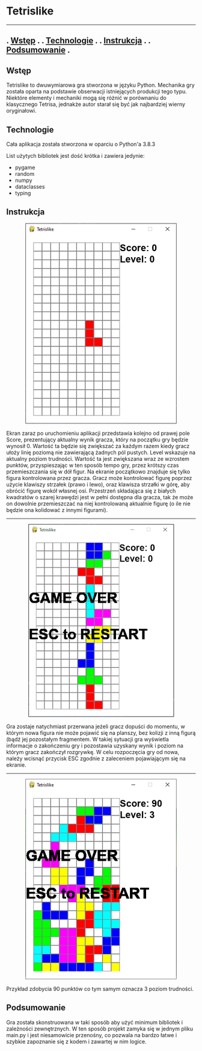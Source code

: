 # Tetrislike


---

. **[Wstęp](#wstęp)** .
. **[Technologie](#technologie)** .
. **[Instrukcja](#instrukcja)** .
. **[Podsumowanie](#podsumowanie)** .
---

## Wstęp

Tetrislike to dwuwymiarowa gra stworzona w języku Python. Mechanika gry została oparta na podstawie obserwacji istniejących produkcji tego typu. Niektóre elementy i mechaniki mogą się różnić w porównaniu do klasycznego Tetrisa, jednakże autor starał się być jak najbardziej wierny oryginałowi.

## Technologie

Cała aplikacja została stworzona w oparciu o Python'a 3.8.3

List użytych bibliotek jest dość krótka i zawiera jedynie:
* pygame
* random
* numpy
* dataclasses
* typing

## Instrukcja
<p align="center">
<img src="doc/img/start_screen.png" alt="Start" title="Start"/>
<p align="center">

Ekran zaraz po uruchomieniu aplikacji przedstawia kolejno od prawej pole Score, prezentujący aktualny wynik gracza, który na początku gry będzie wynosił 0. Wartość ta będzie się zwiększać za każdym razem kiedy gracz ułoży linię poziomą nie zawierającą żadnych pól pustych. Level wskazuje na aktualny poziom trudności. Wartość ta jest zwiększana wraz ze wzrostem punktów, przyspieszając w ten sposób tempo gry, przez krótszy czas przemieszczania się w dół figur. 
Na ekranie początkowo znajduje się tylko figura kontrolowana przez gracza. Gracz może kontrolować figurę poprzez użycie klawiszy strzałek (prawo i lewo), oraz klawisza strzałki w górę, aby obrócić figurę wokół własnej osi.
Przestrzeń składająca się z białych kwadratów o szarej krawędzi jest w pełni dostępna dla gracza, tak że może on dowolnie przemieszczać na niej kontrolowaną aktualnie figurę (o ile nie będzie ona kolidować z innymi figurami). 

---

<p align="center">
<img src="doc/img/game_over_screen.png" alt="Start" title="Start"/>
<p align="center">

Gra zostaje natychmiast przerwana jeżeli gracz dopuści do momentu, w którym nowa figura nie może pojawić się na planszy, bez kolizji z inną figurą (bądź jej pozostałym fragmentem. W takiej sytuacji gra wyświetla informacje o zakończeniu gry i pozostawia uzyskany wynik i poziom na którym gracz zakończył rozgrywkę. W celu rozpoczęcia gry od nowa, należy wcisnąć przycisk ESC zgodnie z zaleceniem pojawiającym się na ekranie.

---
<p align="center">
<img src="doc/img/progress_screen.png" alt="Start" title="Start"/>
<p align="center">

Przykład zdobycia 90 punktów co tym samym oznacza 3 poziom trudności.

## Podsumowanie

Gra została skonstruowana w taki sposób aby użyć minimum bibliotek i zależności zewnętrznych. W ten sposób projekt zamyka się w jednym pliku main.py i jest niesamowicie przenośny, co pozwala na bardzo łatwe i szybkie zapoznanie się z kodem i zawartej w nim logice.
